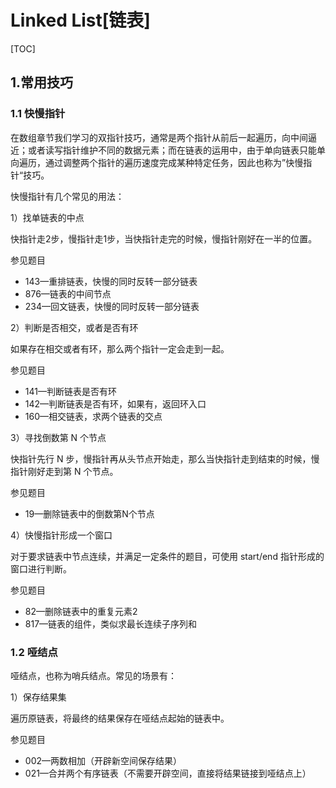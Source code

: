 # Linked List[链表]

[TOC]

## 1.常用技巧

### 1.1 快慢指针

在数组章节我们学习的双指针技巧，通常是两个指针从前后一起遍历，向中间逼近；或者读写指针维护不同的数据元素；而在链表的运用中，由于单向链表只能单向遍历，通过调整两个指针的遍历速度完成某种特定任务，因此也称为”快慢指针“技巧。



快慢指针有几个常见的用法：

1）找单链表的中点

快指针走2步，慢指针走1步，当快指针走完的时候，慢指针刚好在一半的位置。

参见题目

- 143—重排链表，快慢的同时反转一部分链表
- 876—链表的中间节点
- 234—回文链表，快慢的同时反转一部分链表



2）判断是否相交，或者是否有环

如果存在相交或者有环，那么两个指针一定会走到一起。

参见题目

- 141—判断链表是否有环
- 142—判断链表是否有环，如果有，返回环入口
- 160—相交链表，求两个链表的交点



3）寻找倒数第 N 个节点

快指针先行 N 步，慢指针再从头节点开始走，那么当快指针走到结束的时候，慢指针刚好走到第 N 个节点。

参见题目

- 19—删除链表中的倒数第N个节点



4）快慢指针形成一个窗口

对于要求链表中节点连续，并满足一定条件的题目，可使用 start/end 指针形成的窗口进行判断。

参见题目

- 82—删除链表中的重复元素2
- 817—链表的组件，类似求最长连续子序列和



### 1.2 哑结点

哑结点，也称为哨兵结点。常见的场景有：

1）保存结果集

遍历原链表，将最终的结果保存在哑结点起始的链表中。

参见题目

- 002—两数相加（开辟新空间保存结果）
- 021—合并两个有序链表（不需要开辟空间，直接将结果链接到哑结点上）
